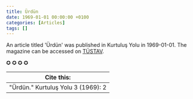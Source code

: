 ```yaml
---
title: Ürdün
date: 1969-01-01 00:00:00 +0100
categories: [Articles]
tags: []
---
```


An article titled 'Ürdün' was published in Kurtuluş Yolu in 1969-01-01. The magazine can be accessed on [TÜSTAV](https://www.tustav.org/sureli-yayinlar-arsivi/kurtulus-yolu/).

✪ ✪ ✪ ✪



| Cite this:   |
|--------|
| "Ürdün." Kurtuluş Yolu 3 (1969): 2 

